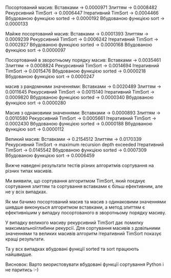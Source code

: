 Посортований масив:
        Вставками -> 0.0000971
        Злиттям -> 0.0008482
        Рекурсивний TimSort -> 0.0006447
        Ітеративний TimSort -> 0.0004466
        Вбудованою функцією sorted -> 0.0000192
        Вбудованою функцією sort -> 0.0000133

Майже посортований масив:
        Вставками -> 0.0001393
        Злиттям -> 0.0009239
        Рекурсивний TimSort -> 0.0006242
        Ітеративний TimSort -> 0.0002927
        Вбудованою функцією sorted -> 0.0000168
        Вбудованою функцією sort -> 0.0000097

Посортований в зворотньому порядку масив:
        Вставками -> 0.0035461
        Злиттям -> 0.0008824
        Рекурсивний TimSort -> 0.0014694
        Ітеративний TimSort -> 0.0015476
        Вбудованою функцією sorted -> 0.0000218
        Вбудованою функцією sort -> 0.0000247

масив з рандомними значеннями:
        Вставками -> 0.0020489
        Злиттям -> 0.0011645
        Рекурсивний TimSort -> 0.0015140
        Ітеративний TimSort -> 0.0009820
        Вбудованою функцією sorted -> 0.0000340
        Вбудованою функцією sort -> 0.0000280

Масив з однаковими значеннями:
        Вставками -> 0.0000893
        Злиттям -> 0.0010580
        Рекурсивний TimSort -> 0.0005661
        Ітеративний TimSort -> 0.0002430
        Вбудованою функцією sorted -> 0.0000188
        Вбудованою функцією sort -> 0.0000112

Великий масив:
        Вставками -> 0.2154512
        Злиттям -> 0.0170339
        Рекурсивний TimSort -> maximum recursion depth exceeded
        Ітеративний TimSort -> 0.0145542
        Вбудованою функцією sorted -> 0.0007309
        Вбудованою функцією sort -> 0.0006459

Вижче наведені результати тестів різних алгоритмів сортування на різних типах масивів.

 Ми виявили, що сортування алгоритмом TimSort, який поєднує сортування злиттям та сортування вставками є більш ефективним, але не у всіх випадках. 

 Як ми бачимо посортований масив та масив з одинаковими значеннями шивдше виконуєься алгоритмом вставками, а метод злиттям є ефективнішим у випадку посортованого в зворотньому порядку масиву. 

 У випадку великого масиву рекурсивний TimSort дає помилку максимальноїглибини рекурсії. 
 Для сортування масивів з довільними значеннями та великих масивів алгоритм ітеративний TimSort показує кращі результати.

 Та у всх випадках вбудовані функції sorted та sort працюють найшвидше.
 
 Висновок: Варто виористовувати вбудовані функції сортування Python і не паритись :-)